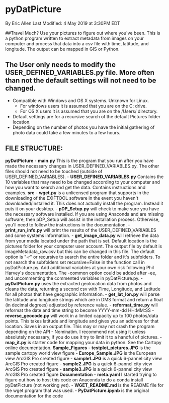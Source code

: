 # pyDatPicture
By Eric Allen
Last Modified: 4 May 2019 at 3:30PM EDT

##Travel Much? Use your pictures to figure out where you've been.
This is a python program written to extract metadata from images on your computer and process that data into a csv file with time, latitude, and longitude. The output can be mapped in GIS or Python.

## The User only needs to modify the USER_DEFINED_VARIABLES.py file. More often than not the default settings will not need to be changed.
- Compatible with Windows and OS X systems. Unknown for Linux. 
    - For windows users it is assumed that you are on the C: drive.
    - For OS X users it is assumed that you are on the /Users/ directory.
- Default settings are for a recursive search of the default Pictures folder location.
- Depending on the number of photos you have the initial gathering of photo data could take a few minutes to a few hours.


## FILE STRUCTURE:

**pyDatPicture**
    - **main.py** This is the program that you run after you have made the necessary changes in USER_DEFINED_VARIABLES.py. The other files should not need to be touched (outside of USER_DEFINED_VARIABLES).
    - **USER_DEFINED_VARIABLES.py** Contains the 10 variables that may need to be changed according to your computer and how you want to search and get the data. Contains instructions and examples.
    **src**
        - **wget.py** is a unlicensed program that supports in the downloading of the EXIFTOOL software in the event you haven't downloaded/installed it. This does not actually install the program. Instead it puts it on your desktop.
        - **pDP_Setup.py** will check to make sure you have the necessary software installed. If you are using Anaconda and are missing software, then pDP_Setup will assist in the installation process. Otherwise, you'll need to follow the instructions in the documentation.
        - **print_run_info.py** will print the results of the USER_DEFINED_VARIABLES and some systems information.
        - **get_image_data.py** will retrieve the data from your media located under the path that is set. Default location is the pictures folder for your computer user account. The output file by default is ImageMetadata_raw.csv but this can be changed in this file. The default option is "-r" or recursive to search the entire folder and it's subfolders. To not search the subfolders set recursive=False in the function call in pyDatPicture.py. Add additional variables at your own risk following Phil Harvey's documentation. The -common option could be added after -ee, and uncommenting the commented variables in pyDatPicture.py. 
        - **pyDatPicture.py** uses the extracted geolocation data from photos and cleans the data, returning a second csv with Time, Longitude, and Latitude for all photos that have geographic information.
        - **get_lat_lon.py** will parse the latitude and longitude strings which are in DMS format and return a float (in decimal degrees) adjusted by reference value.
        - **reformat_time.py** will reformat the date and time string to become YYYY-mm-dd HH:MM:SS
        - **reverse_geocode.py** will work in a limited capacity up to 100 photos/data points. This takes latitude and longitude and gives you an address for that location. Saves in an output file. This may or may not crash the program depending on the API - Nominatim. I recommend not using it unless absolutely necessary, if you do use it try to limit it to a handful of pictures.
        - **map_it.py** is starter code for mapping your data in python. See the Cartopy online documentation.
    **Sample_Figures**
        - **testplot_pictures.JPG** is the sample cartopy world view figure
        - **Europe_Sample.JPG** is the European view ArcGIS Pro created figure
        - **sample1.JPG** is a quick 6-pannel city view ArcGIS Pro created figure
        - **sample2.JPG** is a quick 6-pannel city view ArcGIS Pro created figure
        - **sample3.JPG** is a quick 6-pannel city view ArcGIS Pro created figure
    **Documentation**
        - **meta.yaml** I started trying to figure out how to host this code on Anaconda to do a conda install pyDatPicture (not working yet).
        - **WGET_README.md** is the README file for the wget program that was used.
        - **PyDatPicture.ipynb** is the original documentation for the code
